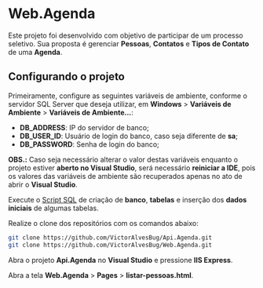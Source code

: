 # Web.Agenda

Este projeto foi desenvolvido com objetivo de participar de um processo seletivo.
Sua proposta é gerenciar **Pessoas**, **Contatos** e **Tipos de Contato** de uma
**Agenda**.

## Configurando o projeto

Primeiramente, configure as seguintes variáveis de ambiente, conforme o servidor 
SQL Server que deseja utilizar, em **Windows** > **Variáveis de Ambiente** > 
**Variáveis de Ambiente...**:
- **DB_ADDRESS**: IP do servidor de banco;
- **DB_USER_ID**: Usuário de login do banco, caso seja diferente de **sa**;
- **DB_PASSWORD**: Senha de login do banco;

**OBS.:** Caso seja necessário alterar o valor destas variáveis enquanto o 
projeto estiver **aberto no Visual Studio**, será necessário **reiniciar a IDE**, 
pois os valores das variáveis de ambiente são recuperados apenas no ato de abrir
o **Visual Studio**.

Execute o 
[Script SQL](https://github.com/VictorAlvesBug/Api.Agenda/blob/master/Script%20de%20Cria%C3%A7%C3%A3o%20das%20Tabelas.sql) 
de criação de **banco**, **tabelas** e inserção dos **dados iniciais** de 
algumas tabelas.

Realize o clone dos repositórios com os comandos abaixo:

```bash
git clone https://github.com/VictorAlvesBug/Api.Agenda.git
git clone https://github.com/VictorAlvesBug/Web.Agenda.git
```

Abra o projeto **Api.Agenda** no **Visual Studio** e pressione **IIS Express**.

Abra a tela **Web.Agenda** > **Pages** > **listar-pessoas.html**.
